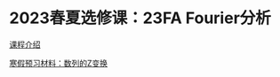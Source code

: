 # 2023春夏选修课：23FA Fourier分析

[课程介绍](https://qiuszms.github.io/23FAIntro.pdf)

[寒假预习材料：数列的Z变换](https://qiuszms.github.io/Z_Trans.pdf)
